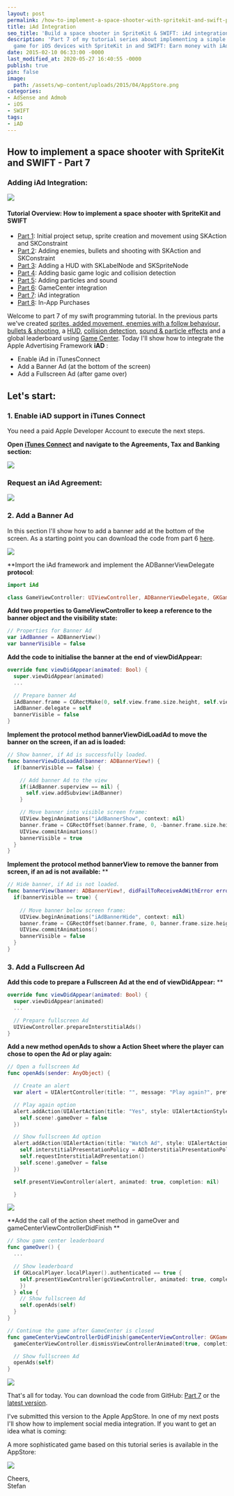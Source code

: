 ```yaml
---
layout: post
permalink: /how-to-implement-a-space-shooter-with-spritekit-and-swift-part-7-iad-integration/
title: iAd Integration
seo_title: 'Build a space shooter in SpriteKit & SWIFT: iAd integration'
description: 'Part 7 of my tutorial series about implementing a simple space shooter
  game for iOS devices with SpriteKit in and SWIFT: Earn money with iAd integration'
date: 2015-02-10 06:33:00 -0000
last_modified_at: 2020-05-27 16:40:55 -0000
publish: true
pin: false
image:
  path: /assets/wp-content/uploads/2015/04/AppStore.png
categories:
- AdSense and Admob
- iOS
- SWIFT
tags:
- iAD
---
```

## How to implement a space shooter with SpriteKit and SWIFT - Part 7
### Adding iAd Integration:

[![](/assets/wp-content/uploads/2015/04/AppStore.png)](https://itunes.apple.com/us/app/yet-another-spaceshooter/id949662362?mt=8)

#### Tutorial Overview: How to implement a space shooter with SpriteKit and SWIFT

  * [Part 1](/how-to-implement-a-space-shooter-with-spritekit-and-swift-part-1): Initial project setup, sprite creation and movement using SKAction and SKConstraint
  * [Part 2](/how-to-implement-a-space-shooter-with-spritekit-and-swift-part-2): Adding enemies, bullets and shooting with SKAction and SKConstraint
  * [Part 3](/how-to-implement-a-space-shooter-with-spritekit-and-swift-part-3-create-a-hud): Adding a HUD with SKLabelNode and SKSpriteNode
  * [Part 4](/how-to-implement-a-space-shooter-with-spritekit-and-swift-part-4-collision-detection): Adding basic game logic and collision detection
  * [Part 5](/how-to-implement-a-space-shooter-with-spritekit-and-swift-part-5-particles-and-sound): Adding particles and sound 
  * [Part 6](/how-to-implement-a-space-shooter-with-spritekit-and-swift-part-6-game-center-integration): GameCenter integration
  * [Part 7](/how-to-implement-a-space-shooter-with-spritekit-and-swift-part-7-iad-integration): iAd integration
  * [Part 8](/how-to-implement-in-app-purchase-for-your-ios-app-in-swift): In-App Purchases



Welcome to part 7 of my swift programming tutorial. In the previous parts we've created [sprites, added movement, enemies with a follow behaviour, bullets & shooting](/how-to-implement-a-space-shooter-with-spritekit-and-swift-part-2), a [HUD](/how-to-implement-a-space-shooter-with-spritekit-and-swift-part-3-create-a-hud), [collision detection](/how-to-implement-a-space-shooter-with-spritekit-and-swift-part-4-collision-detection), [sound & particle effects](/how-to-implement-a-space-shooter-with-spritekit-and-swift-part-5-particles-and-sound) and a global leaderboard using [Game Center](/how-to-implement-a-space-shooter-with-spritekit-and-swift-part-6-game-center-integration). Today I'll show how to integrate the Apple Advertising Framework **iAD** : 

  * Enable iAd in iTunesConnect
  * Add a Banner Ad (at the bottom of the screen)
  * Add a Fullscreen Ad (after game over)



## **Let's start:**

###  1. Enable iAD support in iTunes Connect

You need a paid Apple Developer Account to execute the next steps. 

**Open [ iTunes Connect](https://itunesconnect.apple.com/) and navigate to the Agreements, Tax and Banking section:**

[![](/assets/wp-content/uploads/2015/02/Screen-2BShot-2B2015-02-05-2Bat-2B22.10.19-1.jpg)](/assets/wp-content/uploads/2015/02/Screen-2BShot-2B2015-02-05-2Bat-2B22.10.19-1.jpg)

### Request an iAd Agreement:

[![](/assets/wp-content/uploads/2015/02/iad.png)](/assets/wp-content/uploads/2015/02/iad.png)

### 2. Add a Banner Ad

In this section I'll show how to add a banner add at the bottom of the screen. As a starting point you can download the code from part 6 [here](https://github.com/stfnjstn/MySecondGame/releases/tag/v0.6).

[![](/assets/wp-content/uploads/2015/02/Screen-2BShot-2B2015-02-08-2Bat-2B16.46.48-1.jpg)](/assets/wp-content/uploads/2015/02/Screen-2BShot-2B2015-02-08-2Bat-2B16.46.48-1.jpg)

**Import the iAd framework and implement the ADBannerViewDelegate **protocol**:

```swift
import iAd

class GameViewController: UIViewController, ADBannerViewDelegate, GKGameCenterControllerDelegate, GameSceneDelegate {
```

**Add two properties to GameViewController to keep a reference to the banner object and the visibility state:**

```swift
// Properties for Banner Ad
var iAdBanner = ADBannerView()
var bannerVisible = false
```

**Add the code to initialise the banner at the end of viewDidAppear:**

```swift
override func viewDidAppear(animated: Bool) {
  super.viewDidAppear(animated)
  ...

  // Prepare banner Ad
  iAdBanner.frame = CGRectMake(0, self.view.frame.size.height, self.view.frame.width, 50)
  iAdBanner.delegate = self
  bannerVisible = false
}
```

**Implement the protocol method bannerViewDidLoadAd to move the banner on the screen, if an ad is loaded:**

```swift
// Show banner, if Ad is successfully loaded.
func bannerViewDidLoadAd(banner: ADBannerView!) {
  if(bannerVisible == false) {

    // Add banner Ad to the view
    if(iAdBanner.superview == nil) {
      self.view.addSubview(iAdBanner)
    }

    // Move banner into visible screen frame:
    UIView.beginAnimations("iAdBannerShow", context: nil)
    banner.frame = CGRectOffset(banner.frame, 0, -banner.frame.size.height)
    UIView.commitAnimations()
    bannerVisible = true
  }
}
```

**Implement the protocol method bannerView to remove the banner from screen, if an ad is not available:** **

```swift
// Hide banner, if Ad is not loaded.
func bannerView(banner: ADBannerView!, didFailToReceiveAdWithError error: NSError!) {
  if(bannerVisible == true) {
  
    // Move banner below screen frame:
    UIView.beginAnimations("iAdBannerHide", context: nil)
    banner.frame = CGRectOffset(banner.frame, 0, banner.frame.size.height)
    UIView.commitAnimations()
    bannerVisible = false
  }
}
```


### 3. Add a Fullscreen Ad

**Add this code to prepare a Fullscreen Ad at the end of viewDidAppear:** **

```swift
override func viewDidAppear(animated: Bool) {
  super.viewDidAppear(animated)
  ...

  // Prepare fullscreen Ad
  UIViewController.prepareInterstitialAds()
}
```

**Add a new method openAds to show a Action Sheet where the player can chose to open the Ad or play again:**

```swift
// Open a fullscreen Ad
func openAds(sender: AnyObject) {

  // Create an alert
  var alert = UIAlertController(title: "", message: "Play again?", preferredStyle: UIAlertControllerStyle.Alert)

  // Play again option
  alert.addAction(UIAlertAction(title: "Yes", style: UIAlertActionStyle.Default) { _ in
    self.scene!.gameOver = false
  })

  // Show fullscreen Ad option
  alert.addAction(UIAlertAction(title: "Watch Ad", style: UIAlertActionStyle.Default) { _ in
    self.interstitialPresentationPolicy = ADInterstitialPresentationPolicy.Manual
    self.requestInterstitialAdPresentation()
    self.scene!.gameOver = false
  })

  self.presentViewController(alert, animated: true, completion: nil)

  }
```

[![](/assets/wp-content/uploads/2015/02/Screen-2BShot-2B2015-02-08-2Bat-2B22.20.11.png)](/assets/wp-content/uploads/2015/02/Screen-2BShot-2B2015-02-08-2Bat-2B22.20.11.png)

**Add the call of the action sheet method in gameOver and gameCenterViewControllerDidFinish **

```swift
// Show game center leaderboard
func gameOver() {
  ...

  // Show leaderboard
  if GKLocalPlayer.localPlayer().authenticated == true {
    self.presentViewController(gcViewController, animated: true, completion: {
    })
  } else {
    // Show fullscreen Ad
    self.openAds(self)
  }
}

// Continue the game after GameCenter is closed
func gameCenterViewControllerDidFinish(gameCenterViewController: GKGameCenterViewController!) {
  gameCenterViewController.dismissViewControllerAnimated(true, completion: nil)

  // Show fullscreen Ad
  openAds(self)
}
```

[![](/assets/wp-content/uploads/2015/02/Screen-2BShot-2B2015-02-08-2Bat-2B22.20.56-1.jpg)](/assets/wp-content/uploads/2015/02/Screen-2BShot-2B2015-02-08-2Bat-2B22.20.56-1.jpg)

That's all for today. You can download the code from GitHub: [Part 7](https://github.com/stfnjstn/MySecondGame/releases/tag/v0.7) or the [latest version](https://github.com/stfnjstn/MySecondGame/tree/master). 

I've submitted this version to the Apple AppStore. In one of my next posts I'll show how to implement social media integration. If you want to get an idea what is coming: 

A more sophisticated game based on this tutorial series is available in the AppStore: 

[![](/assets/wp-content/uploads/2015/04/AppStore.png)](https://itunes.apple.com/us/app/yet-another-spaceshooter/id949662362?mt=8)

Cheers,    
Stefan
